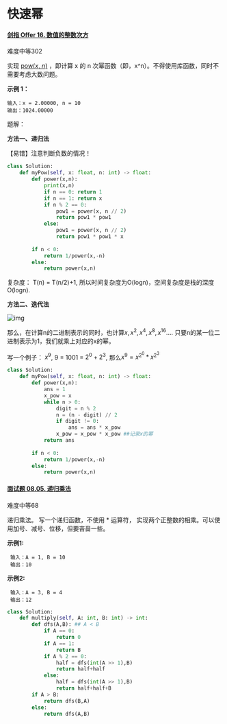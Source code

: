 # 快速幂

#### [剑指 Offer 16. 数值的整数次方](https://leetcode.cn/problems/shu-zhi-de-zheng-shu-ci-fang-lcof/)

难度中等302

实现 [pow(*x*, *n*)](https://www.cplusplus.com/reference/valarray/pow/) ，即计算 x 的 n 次幂函数（即，x^n）。不得使用库函数，同时不需要考虑大数问题。

**示例 1：**

```
输入：x = 2.00000, n = 10
输出：1024.00000
```

题解：

**方法一、递归法**

【易错】注意判断负数的情况！

```python
class Solution:
    def myPow(self, x: float, n: int) -> float:
        def power(x,n):
            print(x,n)
            if n == 0: return 1
            if n == 1: return x
            if n % 2 == 0:
                pow1 = power(x, n // 2)
                return pow1 * pow1
            else:
                pow1 = power(x, n // 2)
                return pow1 * pow1 * x
            
        if n < 0:
            return 1/power(x,-n)
        else:
            return power(x,n)
```

复杂度： T(n) = T(n/2)+1, 所以时间复杂度为O(logn)，空间复杂度是栈的深度O(logn).

**方法二、迭代法**

![img](https://pic1.zhimg.com/80/v2-958ddc12dc178158117348f5e18bf7cd_1440w.png)

那么，在计算n的二进制表示的同时，也计算$x, x^2, x^4, x^8, x^{16}...$. 只要n的某一位二进制表示为1，我们就乘上对应的x的幂。

写一个例子： $x^9$, 9 = 1001 = $2^0 + 2^3$, 那么$x^9 = x^{2^0}*x^{2^3}$

```python
class Solution:
    def myPow(self, x: float, n: int) -> float:
        def power(x,n):
            ans = 1
            x_pow = x
            while n > 0:
                digit = n % 2
                n = (n - digit) // 2
                if digit != 0:
                    ans = ans * x_pow
                x_pow = x_pow * x_pow ##记录x的幂
            return ans
            
        if n < 0:
            return 1/power(x,-n)
        else:
            return power(x,n)
```



#### [面试题 08.05. 递归乘法](https://leetcode.cn/problems/recursive-mulitply-lcci/)

难度中等68

递归乘法。 写一个递归函数，不使用 * 运算符， 实现两个正整数的相乘。可以使用加号、减号、位移，但要吝啬一些。

**示例1:**

```
 输入：A = 1, B = 10
 输出：10
```

**示例2:**

```
 输入：A = 3, B = 4
 输出：12
```

```python
class Solution:
    def multiply(self, A: int, B: int) -> int:
        def dfs(A,B): ## A < B
            if A == 0:
                return 0
            if A == 1:
                return B
            if A % 2 == 0:
                half = dfs(int(A >> 1),B)
                return half+half
            else:
                half = dfs(int(A >> 1),B)
                return half+half+B
        if A > B:
            return dfs(B,A)
        else:
            return dfs(A,B)        
```

